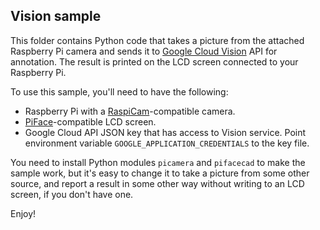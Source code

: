 ## Vision sample

This folder contains Python code that takes a picture from the attached
Raspberry Pi camera and sends it to [Google Cloud
Vision](https://cloud.google.com/vision/) API for annotation.
The result is printed on the LCD screen connected to your Raspberry Pi.

To use this sample, you'll need to have the following:
- Raspberry Pi with a
  [RaspiCam](https://www.raspberrypi.org/products/camera-module-v2/)-compatible
  camera.
- [PiFace](http://www.piface.org.uk/products/piface_control_and_display/)-compatible
  LCD screen.
- Google Cloud API JSON key that has access to Vision service. Point environment
  variable `GOOGLE_APPLICATION_CREDENTIALS` to the key file.

You need to install Python modules `picamera` and `pifacecad` to make the sample
work, but it's easy to change it to take a picture from some other source, and
report a result in some other way without writing to an LCD screen, if you don't
have one.

Enjoy!

